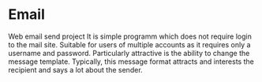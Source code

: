 # Email
Web email send project
It is simple programm which does not require login to the mail site.
Suitable for users of multiple accounts as it requires only a username and password.
Particularly attractive is the ability to change the message template.
Typically, this message format attracts and interests the recipient and says a lot about the sender.
